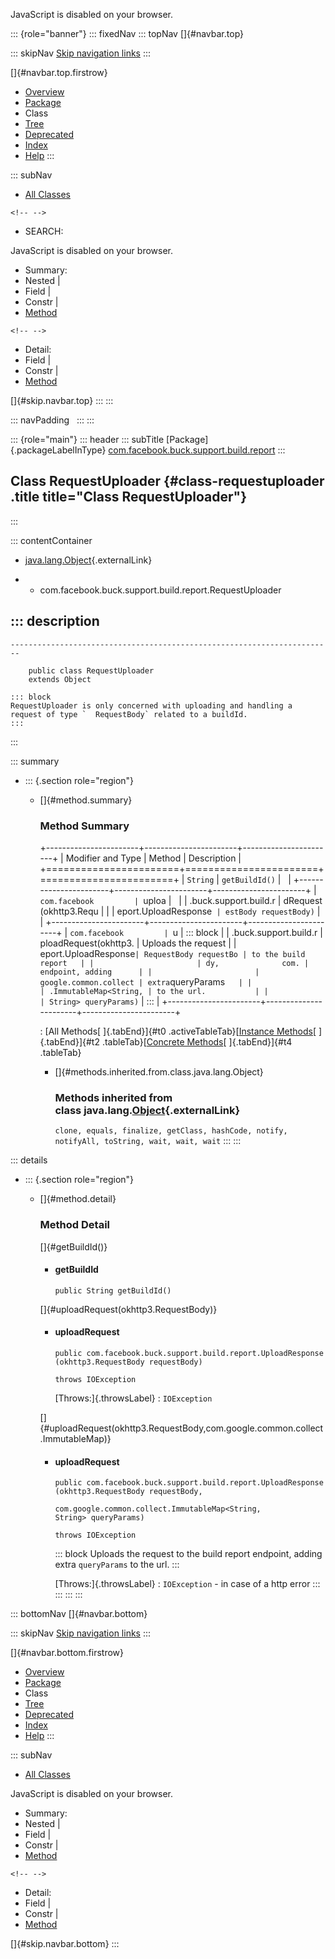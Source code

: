 <div>

JavaScript is disabled on your browser.

</div>

::: {role="banner"}
::: fixedNav
::: topNav
[]{#navbar.top}

::: skipNav
[Skip navigation links](#skip.navbar.top "Skip navigation links")
:::

[]{#navbar.top.firstrow}

-   [Overview](../../../../../../index.html)
-   [Package](package-summary.html)
-   Class
-   [Tree](package-tree.html)
-   [Deprecated](../../../../../../deprecated-list.html)
-   [Index](../../../../../../index-all.html)
-   [Help](../../../../../../help-doc.html)
:::

::: subNav
-   [All Classes](../../../../../../allclasses.html)

```{=html}
<!-- -->
```
-   SEARCH:

<div>

<div>

JavaScript is disabled on your browser.

</div>

</div>

<div>

-   Summary: 
-   Nested \| 
-   Field \| 
-   Constr \| 
-   [Method](#method.summary)

```{=html}
<!-- -->
```
-   Detail: 
-   Field \| 
-   Constr \| 
-   [Method](#method.detail)

</div>

[]{#skip.navbar.top}
:::
:::

::: navPadding
 
:::
:::

::: {role="main"}
::: header
::: subTitle
[Package]{.packageLabelInType} [com.facebook.buck.support.build.report](package-summary.html)
:::

## Class RequestUploader {#class-requestuploader .title title="Class RequestUploader"}
:::

::: contentContainer
-   [java.lang.Object](http://docs.oracle.com/javase/7/docs/api/java/lang/Object.html?is-external=true "class or interface in java.lang"){.externalLink}

-   -   com.facebook.buck.support.build.report.RequestUploader

::: description
-   

    ------------------------------------------------------------------------

        public class RequestUploader
        extends Object

    ::: block
    RequestUploader is only concerned with uploading and handling a
    request of type `  RequestBody` related to a buildId.
    :::
:::

::: summary
-   ::: {.section role="region"}
    -   []{#method.summary}

        ### Method Summary

        +-----------------------+-----------------------+-----------------------+
        | Modifier and Type     | Method                | Description           |
        +=======================+=======================+=======================+
        | `String`              | `getBuildId()`        |                       |
        +-----------------------+-----------------------+-----------------------+
        | `com.facebook         | `uploa                |                       |
        | .buck.support.build.r | dRequest​(okhttp3.Requ |                       |
        | eport.UploadResponse` | estBody requestBody)` |                       |
        +-----------------------+-----------------------+-----------------------+
        | `com.facebook         | `u                    | ::: block             |
        | .buck.support.build.r | ploadRequest​(okhttp3. | Uploads the request   |
        | eport.UploadResponse` | RequestBody requestBo | to the build report   |
        |                       | dy,              com. | endpoint, adding      |
        |                       | google.common.collect | extra `queryParams`   |
        |                       | .ImmutableMap<String, | to the url.           |
        |                       | ​String> queryParams)` | :::                   |
        +-----------------------+-----------------------+-----------------------+

        : [All Methods[ ]{.tabEnd}]{#t0 .activeTableTab}[[Instance
        Methods](javascript:show(2);)[ ]{.tabEnd}]{#t2
        .tableTab}[[Concrete
        Methods](javascript:show(8);)[ ]{.tabEnd}]{#t4 .tableTab}

        -   []{#methods.inherited.from.class.java.lang.Object}

            ### Methods inherited from class java.lang.[Object](http://docs.oracle.com/javase/7/docs/api/java/lang/Object.html?is-external=true "class or interface in java.lang"){.externalLink}

            `clone, equals, finalize, getClass, hashCode, notify, notifyAll, toString, wait, wait, wait`
    :::
:::

::: details
-   ::: {.section role="region"}
    -   []{#method.detail}

        ### Method Detail

        []{#getBuildId()}

        -   #### getBuildId

            ``` methodSignature
            public String getBuildId()
            ```

        []{#uploadRequest(okhttp3.RequestBody)}

        -   #### uploadRequest

            ``` methodSignature
            public com.facebook.buck.support.build.report.UploadResponse uploadRequest​(okhttp3.RequestBody requestBody)
                                                                                throws IOException
            ```

            [Throws:]{.throwsLabel}
            :   `IOException`

        []{#uploadRequest(okhttp3.RequestBody,com.google.common.collect.ImmutableMap)}

        -   #### uploadRequest

            ``` methodSignature
            public com.facebook.buck.support.build.report.UploadResponse uploadRequest​(okhttp3.RequestBody requestBody,
                                                                                       com.google.common.collect.ImmutableMap<String,​String> queryParams)
                                                                                throws IOException
            ```

            ::: block
            Uploads the request to the build report endpoint, adding
            extra `queryParams` to the url.
            :::

            [Throws:]{.throwsLabel}
            :   `IOException` - in case of a http error
    :::
:::
:::
:::

::: bottomNav
[]{#navbar.bottom}

::: skipNav
[Skip navigation links](#skip.navbar.bottom "Skip navigation links")
:::

[]{#navbar.bottom.firstrow}

-   [Overview](../../../../../../index.html)
-   [Package](package-summary.html)
-   Class
-   [Tree](package-tree.html)
-   [Deprecated](../../../../../../deprecated-list.html)
-   [Index](../../../../../../index-all.html)
-   [Help](../../../../../../help-doc.html)
:::

::: subNav
-   [All Classes](../../../../../../allclasses.html)

<div>

<div>

JavaScript is disabled on your browser.

</div>

</div>

<div>

-   Summary: 
-   Nested \| 
-   Field \| 
-   Constr \| 
-   [Method](#method.summary)

```{=html}
<!-- -->
```
-   Detail: 
-   Field \| 
-   Constr \| 
-   [Method](#method.detail)

</div>

[]{#skip.navbar.bottom}
:::
